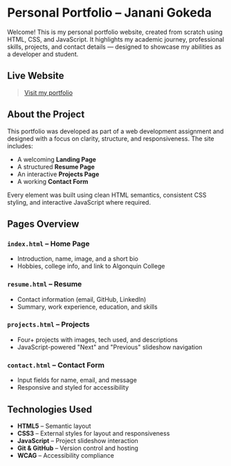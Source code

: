 
# Personal Portfolio – Janani Gokeda

Welcome! This is my personal portfolio website, created from scratch using HTML, CSS, and JavaScript. It highlights my academic journey, professional skills, projects, and contact details — designed to showcase my abilities as a developer and student.


##  Live Website

>  [Visit my portfolio](https://github.com/jananigokeda/Personal-Portfolio-) 



##  About the Project

This portfolio was developed as part of a web development assignment and designed with a focus on clarity, structure, and responsiveness. The site includes:

- A welcoming **Landing Page**
- A structured **Resume Page**
- An interactive **Projects Page**
- A working **Contact Form**

Every element was built using clean HTML semantics, consistent CSS styling, and interactive JavaScript where required.



## Pages Overview

### `index.html` – **Home Page**
- Introduction, name, image, and a short bio
- Hobbies, college info, and link to Algonquin College

### `resume.html` – **Resume**
- Contact information (email, GitHub,  LinkedIn)
- Summary, work experience, education, and skills

### `projects.html` – **Projects**
- Four+ projects with images, tech used, and descriptions
- JavaScript-powered "Next" and "Previous" slideshow navigation

### `contact.html` – **Contact Form**
- Input fields for name, email, and message
- Responsive and styled for accessibility


##  Technologies Used

- **HTML5** – Semantic layout
- **CSS3** – External styles for layout and responsiveness
- **JavaScript** – Project slideshow interaction
- **Git & GitHub** – Version control and hosting
- **WCAG** – Accessibility compliance




